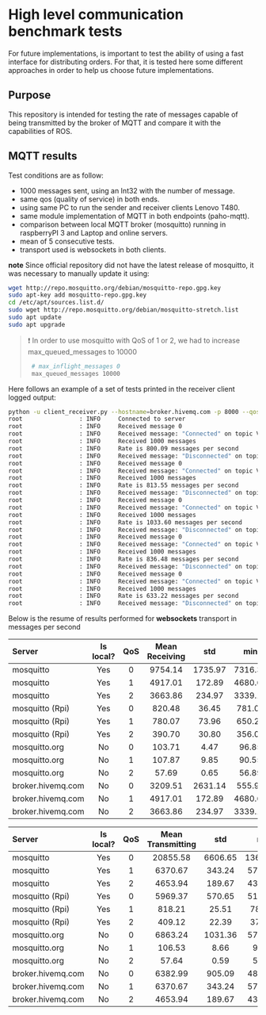 # High level communication benchmark tests

For future implementations, is important to test the ability of using a fast interface for distributing orders.
For that, it is tested here some different approaches in order to help us choose future implementations.

## Purpose

This repository is intended for testing the rate of messages capable of being transmitted by the broker of MQTT and
compare it with the capabilities of ROS.

## MQTT results

Test conditions are as follow:
* 1000 messages sent, using an Int32 with the number of message.
* same qos (quality of service) in both ends.
* using same PC to run the sender and receiver clients Lenovo T480.
* same module implementation of MQTT in both endpoints (paho-mqtt).
* comparison between local MQTT broker (mosquitto) running in raspberryPI 3 and Laptop and online servers.
* mean of 5 consecutive tests.
* transport used is websockets in both clients.

**note** Since official repository did not have the latest release of mosquitto, it was necessary to
manually update it using:
```bash
wget http://repo.mosquitto.org/debian/mosquitto-repo.gpg.key
sudo apt-key add mosquitto-repo.gpg.key
cd /etc/apt/sources.list.d/
sudo wget http://repo.mosquitto.org/debian/mosquitto-stretch.list
sudo apt update
sudo apt upgrade
```

> :exclamation: In order to use mosquitto with QoS of 1 or 2, we had to increase max_queued_messages to 10000
> ```bash 
>  # max_inflight_messages 0
>  max_queued_messages 10000 
> ```

Here follows an example of a set of tests printed in the receiver client logged output:
```bash
python -u client_receiver.py --hostname=broker.hivemq.com -p 8000 --qos=0
root                : INFO     Connected to server
root                : INFO     Received message 0
root                : INFO     Received message: "Connected" on topic VIENA/connected/ with QoS 2
root                : INFO     Received 1000 messages
root                : INFO     Rate is 800.09 messages per second
root                : INFO     Received message: "Disconnected" on topic VIENA/connected/ with QoS 2
root                : INFO     Received message 0
root                : INFO     Received message: "Connected" on topic VIENA/connected/ with QoS 2
root                : INFO     Received 1000 messages
root                : INFO     Rate is 813.55 messages per second
root                : INFO     Received message: "Disconnected" on topic VIENA/connected/ with QoS 2
root                : INFO     Received message 0
root                : INFO     Received message: "Connected" on topic VIENA/connected/ with QoS 2
root                : INFO     Received 1000 messages
root                : INFO     Rate is 1033.60 messages per second
root                : INFO     Received message: "Disconnected" on topic VIENA/connected/ with QoS 2
root                : INFO     Received message 0
root                : INFO     Received message: "Connected" on topic VIENA/connected/ with QoS 2
root                : INFO     Received 1000 messages
root                : INFO     Rate is 836.48 messages per second
root                : INFO     Received message: "Disconnected" on topic VIENA/connected/ with QoS 2
root                : INFO     Received message 0
root                : INFO     Received message: "Connected" on topic VIENA/connected/ with QoS 2
root                : INFO     Received 1000 messages
root                : INFO     Rate is 633.22 messages per second
root                : INFO     Received message: "Disconnected" on topic VIENA/connected/ with QoS 2

```
Below is the resume of results performed for **websockets** transport in messages per second

|Server            |Is local?| QoS | Mean Receiving | std    | min    | max      |
|:-----------------|:-------:|:---:|:--------------:|:------:|:------:|:--------:|
|mosquitto         | Yes     |0    | 9754.14        |1735.97 |7316.35 |11653.73  |
|mosquitto         | Yes     |1    | 4917.01        |172.89  |4680.69 | 5125.19  |
|mosquitto         | Yes     |2    | 3663.86        |234.97  |3339.15 | 3999.98  |
|mosquitto (Rpi)   | Yes     |0    | 820.48         |36.45   |781.01  | 860.08   |
|mosquitto (Rpi)   | Yes     |1    | 780.07         |73.96   |650.22  | 835.46   |
|mosquitto (Rpi)   | Yes     |2    | 390.70         |30.80   |356.01  | 426.96   |
|mosquitto.org     | No      |0    | 103.71         | 4.47   | 96.85  | 108.64   |
|mosquitto.org     | No      |1    | 107.87         | 9.85   | 90.55  | 113.12   |
|mosquitto.org     | No      |2    | 57.69          | 0.65   | 56.89  | 58.44    |
|broker.hivemq.com | No      |0    | 3209.51        | 2631.14| 555.91 | 6589.80  |
|broker.hivemq.com | No      |1    | 4917.01        |172.89  |4680.69 | 5125.19  |
|broker.hivemq.com | No      |2    | 3663.86        |234.97  |3339.15 | 3999.98  |




|Server            |Is local?| QoS | Mean Transmitting | std    | min      | max      |
|:-----------------|:-------:|:---:|:-----------------:|:------:|:--------:|:--------:|
|mosquitto         | Yes     |0    | 20855.58          |6606.65 |13611.86  |29385.87  |
|mosquitto         | Yes     |1    | 6370.67           |343.24  |5797.45   |6627.05   |
|mosquitto         | Yes     |2    | 4653.94           |189.67  |4374.28   |4883.84   |
|mosquitto (Rpi)   | Yes     |0    | 5969.37           |570.65  |5100.85   |6436.20   |
|mosquitto (Rpi)   | Yes     |1    | 818.21            |25.51   |784.16    |850.88    |
|mosquitto (Rpi)   | Yes     |2    | 409.12            |22.39   |372.51    |430.22    |
|mosquitto.org     | No      |0    | 6863.24           |1031.36 |5768.09   |8451.10   |
|mosquitto.org     | No      |1    | 106.53            | 8.66   |  91.23   | 111.90   |
|mosquitto.org     | No      |2    | 57.64             | 0.59   |  56.92   | 58.43    |
|broker.hivemq.com | No      |0    | 6382.99           |905.09  | 4832.09  | 7004.41  |
|broker.hivemq.com | No      |1    | 6370.67           |343.24  | 5797.45  | 6627.05  |
|broker.hivemq.com | No      |2    | 4653.94           |189.67  | 4374.28  | 4883.84  |



 